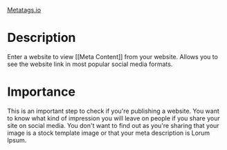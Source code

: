 [Metatags.io](https://metatags.io)

# Description
Enter a website to view [[Meta Content]] from your website. Allows you to see the website link in most popular social media formats. 

# Importance
This is an important step to check if you're publishing a website. You want to know what kind of impression you will leave on people if you share your site on social media. You don't want to find out as you're sharing that your image is a stock template image or that your meta description is Lorum Ipsum. 